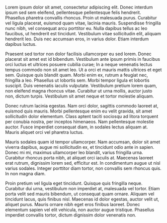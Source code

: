 Lorem ipsum dolor sit amet, consectetur adipiscing elit. Donec interdum ipsum sed sem eleifend, pellentesque pellentesque felis hendrerit. Phasellus pharetra convallis rhoncus. Proin ut malesuada purus. Curabitur vel ligula placerat, euismod quam vitae, lacinia mauris. Suspendisse fringilla nunc nibh, vel consequat arcu porttitor eu. Nulla dapibus tellus ac leo faucibus, ut hendrerit est tincidunt. Vestibulum vitae sollicitudin elit, aliquam hendrerit leo. Duis nec accumsan eros, in varius dolor. Etiam interdum dapibus luctus.

Praesent sed tortor non dolor facilisis ullamcorper eu sed lorem. Donec placerat sit amet est id bibendum. Vestibulum ante ipsum primis in faucibus orci luctus et ultrices posuere cubilia curae; In a neque venenatis lectus tempus commodo non sit amet leo. Ut a orci et mauris mattis ultrices et eget sem. Quisque quis blandit quam. Morbi enim ex, rutrum a feugiat nec, fringilla a leo. Phasellus ut lobortis sem. Morbi tempor ligula et lobortis suscipit. Duis venenatis iaculis vulputate. Vestibulum pretium lorem quam, non eleifend magna rhoncus vitae. Curabitur ut urna mollis, auctor justo non, dictum turpis. Vestibulum sit amet neque et tortor molestie aliquam.

Donec rutrum lacinia egestas. Nam orci dolor, sagittis commodo laoreet at, euismod quis mauris. Morbi pellentesque enim eu velit gravida, sit amet sollicitudin dolor elementum. Class aptent taciti sociosqu ad litora torquent per conubia nostra, per inceptos himenaeos. Nam pellentesque molestie auctor. Fusce imperdiet consequat diam, in sodales lectus aliquam at. Mauris aliquet orci vel pharetra luctus.

Mauris sodales quam id tempor ullamcorper. Nam accumsan, dolor sit amet viverra dapibus, augue mi sollicitudin ex, et tincidunt odio ante in sapien. Donec mi mi, maximus ullamcorper leo blandit, varius fringilla urna. Curabitur rhoncus porta nibh, at aliquet orci iaculis at. Maecenas laoreet erat rutrum, dignissim lorem sed, efficitur est. In condimentum augue ut nisl varius sodales. Integer porttitor diam tortor, non convallis sem rhoncus quis. In non magna diam.

Proin pretium vel ligula eget tincidunt. Quisque quis fringilla neque. Curabitur dui urna, vestibulum non imperdiet at, malesuada vel tortor. Etiam porta velit sed mauris bibendum, ut consequat quam ornare. Aliquam vel tincidunt lacus, quis finibus nisl. Maecenas id dolor egestas, auctor velit ut, aliquet purus. Mauris ornare nibh eget eros finibus laoreet. Donec elementum sapien vel elit vehicula, non auctor augue tristique. Phasellus imperdiet convallis tortor, dictum dignissim dolor venenatis non.
